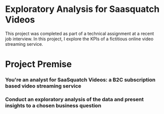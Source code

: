 # Exploratory Analysis for Saasquatch Videos

This project was completed as part of a technical assignment at a recent job interview. In this project, I explore the KPIs of a fictitious online video streaming service. 

# Project Premise
### You're an analyst for SaaSquatch Videos: a B2C subscription based video streaming service
### Conduct an exploratory analysis of the data and present insights to a chosen business question

